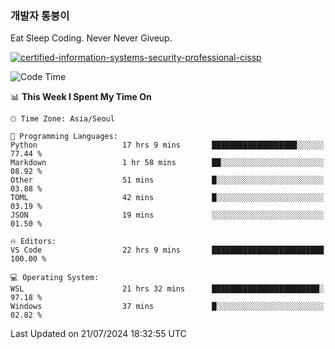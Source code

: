 ### 개발자 통붕이
Eat Sleep Coding.
Never Never Giveup.

[![certified-information-systems-security-professional-cissp](https://user-images.githubusercontent.com/44606727/157613689-acd84ec6-5f8f-4e79-89d9-a8d51f033634.png)](https://www.credly.com/badges/f394a010-85a0-450b-9136-8043af01d71c/public_url)

<!--START_SECTION:waka-->
![Code Time](http://img.shields.io/badge/Code%20Time-3%2C258%20hrs%2031%20mins-blue)

📊 **This Week I Spent My Time On** 

```text
🕑︎ Time Zone: Asia/Seoul

💬 Programming Languages: 
Python                   17 hrs 9 mins       ███████████████████░░░░░░   77.44 % 
Markdown                 1 hr 58 mins        ██░░░░░░░░░░░░░░░░░░░░░░░   08.92 % 
Other                    51 mins             █░░░░░░░░░░░░░░░░░░░░░░░░   03.88 % 
TOML                     42 mins             █░░░░░░░░░░░░░░░░░░░░░░░░   03.19 % 
JSON                     19 mins             ░░░░░░░░░░░░░░░░░░░░░░░░░   01.50 % 

🔥 Editors: 
VS Code                  22 hrs 9 mins       █████████████████████████   100.00 % 

💻 Operating System: 
WSL                      21 hrs 32 mins      ████████████████████████░   97.18 % 
Windows                  37 mins             █░░░░░░░░░░░░░░░░░░░░░░░░   02.82 % 
```


 Last Updated on 21/07/2024 18:32:55 UTC
<!--END_SECTION:waka-->
